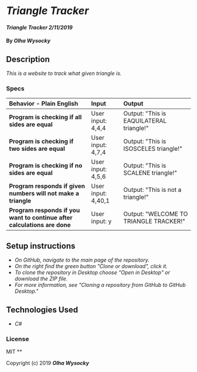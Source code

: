 # _Triangle Tracker_

#### _Triangle Tracker 2/11/2019_

#### By _**Olha Wysocky**_

## Description

_This is a website to track what given triangle is._

### Specs
| Behavior - Plain English | Input | Output |
| :-------------     | :------------- | :------------- |
| **Program is checking if all sides are equal** | User input: 4,4,4 | Output: "This is EAQUILATERAL triangle!"|
| **Program is checking if two sides are equal** | User input: 4,7,4 | Output: "This is ISOSCELES triangle!"|
| **Program is checking if no sides are equal** | User input: 4,5,6 | Output: "This is SCALENE triangle!"|
| **Program responds if given numbers will not make a triangle** | User input: 4,40,1 | Output: "This is not a triangle!"|
| **Program responds if you want to continue after calculations are done** | User input: y | Output: "WELCOME TO TRIANGLE TRACKER!"|


## Setup instructions
* _On GitHub, navigate to the main page of the repository._
* _On the right find the green button "Clone or download", click it._
* _To clone the repository in Desktop choose "Open in Desktop" or download the ZIP file._
* _For more information, see "Cloning a repository from GitHub to GitHub Desktop."_

## Technologies Used

* _C#_

### License
MIT
**

Copyright (c) 2019 **_Olha Wysocky_**
